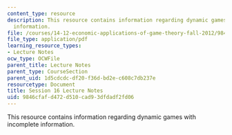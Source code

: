 ```yaml
---
content_type: resource
description: This resource contains information regarding dynamic games with incomplete
  information.
file: /courses/14-12-economic-applications-of-game-theory-fall-2012/9846cfafd472d510cad93dfdadf2fd06_MIT14_12F12_chapter16.pdf
file_type: application/pdf
learning_resource_types:
- Lecture Notes
ocw_type: OCWFile
parent_title: Lecture Notes
parent_type: CourseSection
parent_uid: 1d5cdcdc-df20-f36d-bd2e-c608c7db237e
resourcetype: Document
title: Session 16 Lecture Notes
uid: 9846cfaf-d472-d510-cad9-3dfdadf2fd06
---
```

This resource contains information regarding dynamic games with incomplete information.

